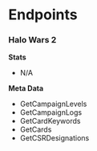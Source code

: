 # Endpoints

### Halo Wars 2
**Stats**
- N/A

**Meta Data**
- GetCampaignLevels
- GetCampaignLogs
- GetCardKeywords
- GetCards
- GetCSRDesignations
